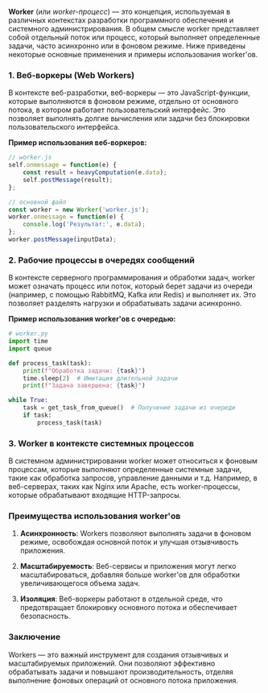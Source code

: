 **Worker** (или *worker-процесс*) — это концепция, используемая в различных контекстах разработки программного обеспечения и системного администрирования. В общем смысле worker представляет собой отдельный поток или процесс, который выполняет определенные задачи, часто асинхронно или в фоновом режиме. Ниже приведены некоторые основные применения и примеры использования worker'ов.

### 1. **Веб-воркеры (Web Workers)**

В контексте веб-разработки, веб-воркеры — это JavaScript-функции, которые выполняются в фоновом режиме, отдельно от основного потока, в котором работает пользовательский интерфейс. Это позволяет выполнять долгие вычисления или задачи без блокировки пользовательского интерфейса.

**Пример использования веб-воркеров:**
```javascript
// worker.js
self.onmessage = function(e) {
    const result = heavyComputation(e.data);
    self.postMessage(result);
};

// основной файл
const worker = new Worker('worker.js');
worker.onmessage = function(e) {
    console.log('Результат:', e.data);
};
worker.postMessage(inputData);
```

### 2. **Рабочие процессы в очередях сообщений**

В контексте серверного программирования и обработки задач, worker может означать процесс или поток, который берет задачи из очереди (например, с помощью RabbitMQ, Kafka или Redis) и выполняет их. Это позволяет разделять нагрузки и обрабатывать задачи асинхронно.

**Пример использования worker'ов с очередью:**
```python
# worker.py
import time
import queue

def process_task(task):
    print(f"Обработка задачи: {task}")
    time.sleep(2)  # Имитация длительной задачи
    print(f"Задача завершена: {task}")

while True:
    task = get_task_from_queue()  # Получение задачи из очереди
    if task:
        process_task(task)
```

### 3. **Worker в контексте системных процессов**

В системном администрировании worker может относиться к фоновым процессам, которые выполняют определенные системные задачи, такие как обработка запросов, управление данными и т.д. Например, в веб-серверах, таких как Nginx или Apache, есть worker-процессы, которые обрабатывают входящие HTTP-запросы.

### Преимущества использования worker'ов

1. **Асинхронность**: Workers позволяют выполнять задачи в фоновом режиме, освобождая основной поток и улучшая отзывчивость приложения.
   
2. **Масштабируемость**: Веб-сервисы и приложения могут легко масштабироваться, добавляя больше worker'ов для обработки увеличивающегося объема задач.
   
3. **Изоляция**: Веб-воркеры работают в отдельной среде, что предотвращает блокировку основного потока и обеспечивает безопасность.

### Заключение

Workers — это важный инструмент для создания отзывчивых и масштабируемых приложений. Они позволяют эффективно обрабатывать задачи и повышают производительность, отделяя выполнение фоновых операций от основного потока приложения.